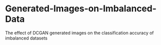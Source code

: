 # Generated-Images-on-Imbalanced-Data
The effect of DCGAN generated images on the classification accuracy of imbalanced datasets
